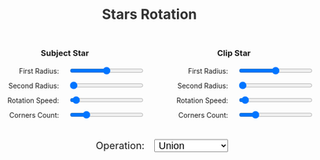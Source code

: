 <style>

.demo-title {
    color: #333;
    text-align: center;
}

.sheet-container {
    max-width: 1000px;
    margin: auto;
 }

.rotating-stars-input-container {
    display: flex;
    justify-content: center;
    margin-bottom: 20px;
}

.star-input-container {
    display: flex;
    flex-direction: column;
    align-items: center;
    margin: 10px;
}

.star-input-group {
    display: flex;
    justify-content: flex-start;
    align-items: center;
    margin-bottom: 10px;
}

.star-input-group label {
    flex: none;
    width: 150px;
    white-space: nowrap;
    text-align: right;
    margin-right: 20px;
}

.star-input-group input {
    flex: none;
    width: 150px;
}

#starCanvas {
    display: block;
    margin: 20px auto;
}

.operation-selection {
    display: flex;
    justify-content: center;
    align-items: center;
    margin-bottom: 10px;
    margin-top: 20px;
    font-size: 20px;
}

.operation-selection label {
    flex: none;
    width: 150px;
    white-space: nowrap;
    text-align: right;
    margin-right: 20px;
    font-size: 20px;
}

.operation-selection select {
    padding-left: 4px;
    flex: none;
    width: 150px;
    font-size: 20px;
}
</style>
<div class="sheet-container">
	<script type="module" src="/js/demo/stars.js" defer></script>
	<h1 class="demo-title">Stars Rotation</h1>
	<div class="rotating-stars-input-container">
	    <div class="star-input-container">
	        <h3 class="title">Subject Star</h3>
	        <div class="star-input-group">
	            <label for="subjFirstRadius">First Radius: </label>
	            <input type="range" id="subjFirstRadius" min="100" max="300" value="200">
	        </div>
	        <div class="star-input-group">
	            <label for="subjSecondRadius">Second Radius: </label>
	            <input type="range" id="subjSecondRadius" min="100" max="300" value="100">
	        </div>
	        <div class="star-input-group">
	            <label for="subjRotationSpeed">Rotation Speed: </label>
	            <input type="range" id="subjRotationSpeed" min="1" max="100" value="5">
	        </div>
	        <div class="star-input-group">
	            <label for="subjAngleCount">Corners Count: </label>
	            <input type="range" id="subjAngleCount" min="3" max="24" value="7">
	        </div>
	    </div>
	    <div class="star-input-container">
	        <h3 class="title">Clip Star</h3>
	        <div class="star-input-group">
	            <label for="clipFirstRadius">First Radius: </label>
	            <input type="range" id="clipFirstRadius" min="100" max="300" value="200">
	        </div>
	        <div class="star-input-group">
	            <label for="clipSecondRadius">Second Radius: </label>
	            <input type="range" id="clipSecondRadius" min="100" max="300" value="100">
	        </div>
	        <div class="star-input-group">
	            <label for="clipRotationSpeed">Rotation Speed: </label>
	            <input type="range" id="clipRotationSpeed" min="1" max="100" value="5">
	        </div>
	        <div class="star-input-group">
	            <label for="clipAngleCount">Corners Count: </label>
	            <input type="range" id="clipAngleCount" min="3" max="24" value="7">
	        </div>
	    </div>
	</div>
    <div class="operation-selection">
        <label for="operationType">Operation: </label>
        <select id="operationType">
            <option value="Union">Union</option>
            <option value="Intersect">Intersect</option>
            <option value="Difference">Difference</option>
            <option value="Xor">Xor</option>
            <option value="Subject">Subject</option>
            <option value="Clip">Clip</option>
		</select>
    </div>
    <canvas id="starCanvas" width="800" height="800"/>
</div>
